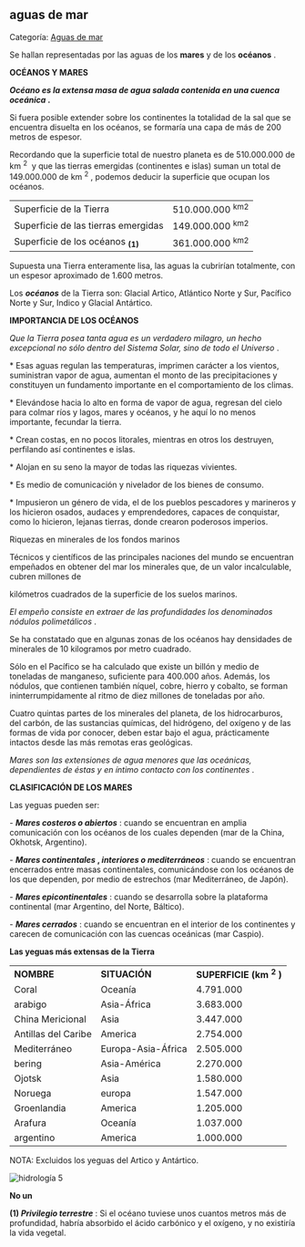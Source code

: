 ## aguas de mar

Categoría: [Aguas de mar](http://descubrircorrientes.com.ar/2012/index.php/1544-geografia/5-hidrologia/agua-en-estado-liquido/aguas-de-mar)

Se hallan representadas por las aguas de los **mares** y de los **océanos** .

**OCÉANOS Y MARES**

**_Océano es la extensa masa de agua salada contenida en una cuenca oceánica_ .**

Si fuera posible extender sobre los continentes la totalidad de la sal que se encuentra disuelta en los océanos, se formaría una capa de más de 200 metros de espesor.

Recordando que la superficie total de nuestro planeta es de 510.000.000 de km <sup><span><span>2</span></span></sup>  y que las tierras emergidas (continentes e islas) suman un total de 149.000.000 de km <sup><span><span>2</span></span></sup> , podemos deducir la superficie que ocupan los océanos.

<table><tbody><tr><td><span data-mce-style="color: #ff0000;"><span><span>Superficie de la Tierra</span></span></span></td><td><span><span>510.000.000 </span></span><sup><span><span>km2</span></span></sup></td></tr><tr><td><span data-mce-style="color: #ff0000;"><span><span>Superficie de las tierras emergidas</span></span></span></td><td><span><span>149.000.000 </span></span><sup><span><span>km2</span></span></sup></td></tr><tr><td><span><span>Superficie de los océanos </span></span><sub><strong><span><span>(1)</span></span></strong></sub></td><td><span><span>361.000.000 </span></span><sup><span><span>km2</span></span></sup></td></tr></tbody></table>

Supuesta una Tierra enteramente lisa, las aguas la cubrirían totalmente, con un espesor aproximado de 1.600 metros.

Los **_océanos_** de la Tierra son: Glacial Artico, Atlántico Norte y Sur, Pacífico Norte y Sur, Indico y Glacial Antártico.

**IMPORTANCIA DE LOS OCÉANOS**

_Que la Tierra posea tanta agua es un verdadero milagro, un hecho excepcional no sólo dentro del Sistema Solar, sino de todo el Universo_ .

\* Esas aguas regulan las temperaturas, imprimen carácter a los vientos, suministran vapor de agua, aumentan el monto de las precipitaciones y constituyen un fundamento importante en el comportamiento de los climas.

\* Elevándose hacia lo alto en forma de vapor de agua, regresan del cielo para colmar ríos y lagos, mares y océanos, y he aquí lo no menos importante, fecundar la tierra.

\* Crean costas, en no pocos litorales, mientras en otros los destruyen, perfilando así continentes e islas.

\* Alojan en su seno la mayor de todas las riquezas vivientes.

\* Es medio de comunicación y nivelador de los bienes de consumo.

\* Impusieron un género de vida, el de los pueblos pescadores y marineros y los hicieron osados, audaces y emprendedores, capaces de conquistar, como lo hicieron, lejanas tierras, donde crearon poderosos imperios.

Riquezas en minerales de los fondos marinos

Técnicos y científicos de las principales naciones del mundo se encuentran empeñados en obtener del mar los minerales que, de un valor incalculable, cubren millones de

kilómetros cuadrados de la superficie de los suelos marinos.

_El empeño consiste en extraer de las profundidades los denominados nódulos polimetálicos_ .

Se ha constatado que en algunas zonas de los océanos hay densidades de minerales de 10 kilogramos por metro cuadrado.

Sólo en el Pacífico se ha calculado que existe un billón y medio de toneladas de manganeso, suficiente para 400.000 años. Además, los nódulos, que contienen también níquel, cobre, hierro y cobalto, se forman ininterrumpidamente al ritmo de diez millones de toneladas por año.

Cuatro quintas partes de los minerales del planeta, de los hidrocarburos, del carbón, de las sustancias químicas, del hidrógeno, del oxígeno y de las formas de vida por conocer, deben estar bajo el agua, prácticamente intactos desde las más remotas eras geológicas.

_Mares son las extensiones de agua menores que las oceánicas, dependientes de éstas y en íntimo contacto con los continentes_ .

**CLASIFICACIÓN DE LOS MARES**

Las yeguas pueden ser:

\- **_Mares costeros o abiertos_** : cuando se encuentran en amplia comunicación con los océanos de los cuales dependen (mar de la China, Okhotsk, Argentino).

\- **_Mares continentales_ , _interiores o mediterráneos_** : cuando se encuentran encerrados entre masas continentales, comunicándose con los océanos de los que dependen, por medio de estrechos (mar Mediterráneo, de Japón).

\- **_Mares epicontinentales_** : cuando se desarrolla sobre la plataforma continental (mar Argentino, del Norte, Báltico).

\- **_Mares cerrados_** : cuando se encuentran en el interior de los continentes y carecen de comunicación con las cuencas oceánicas (mar Caspio).

**Las yeguas más extensas de la Tierra**

<table><tbody><tr><td data-mce-style="text-align: center;"><span data-mce-style="color: #ff0000;"><strong><span><span>NOMBRE</span></span></strong></span></td><td data-mce-style="text-align: center;"><span data-mce-style="color: #ff0000;"><strong><span><span>SITUACIÓN</span></span></strong></span></td><td data-mce-style="text-align: center;"><span data-mce-style="color: #ff0000;"><strong><span><span>SUPERFICIE (km </span></span><sup><span><span>2</span></span></sup><span><span> )</span></span></strong></span></td></tr><tr><td data-mce-style="text-align: center;"><span data-mce-style="color: #000000; font-size: 10pt;"><span><span>Coral</span></span><br data-mce-bogus="1"></span></td><td data-mce-style="text-align: center;"><span data-mce-style="color: #ff0000;"><strong></strong><span data-mce-style="color: #000000; font-size: 10pt;"><span><span>Oceanía</span></span></span></span></td><td data-mce-style="text-align: center;"><span data-mce-style="color: #000000; font-size: 10pt;"><span><span>4.791.000</span></span><br data-mce-bogus="1"></span></td></tr><tr><td data-mce-style="text-align: center;"><span data-mce-style="color: #000000; font-size: 10pt;"><span><span>arabigo</span></span><br data-mce-bogus="1"></span></td><td data-mce-style="text-align: center;"><span data-mce-style="color: #ff0000;"><span data-mce-style="color: #000000; font-size: 10pt;"><span><span>Asia-África</span></span><br data-mce-bogus="1"></span></span></td><td data-mce-style="text-align: center;"><span data-mce-style="color: #000000; font-size: 10pt;"><span><span>3.683.000</span></span><br data-mce-bogus="1"></span></td></tr><tr><td data-mce-style="text-align: center;"><span data-mce-style="color: #000000; font-size: 10pt;"><span><span>China Mericional</span></span><br data-mce-bogus="1"></span></td><td data-mce-style="text-align: center;"><span data-mce-style="color: #ff0000;"><span data-mce-style="color: #000000; font-size: 10pt;"><span><span>Asia</span></span><br data-mce-bogus="1"></span></span></td><td data-mce-style="text-align: center;"><span data-mce-style="color: #000000; font-size: 10pt;"><span><span>3.447.000</span></span><br data-mce-bogus="1"></span></td></tr><tr><td data-mce-style="text-align: center;"><span data-mce-style="color: #000000; font-size: 10pt;"><span><span>Antillas del Caribe</span></span><br data-mce-bogus="1"></span></td><td data-mce-style="text-align: center;"><span data-mce-style="color: #ff0000;"><span data-mce-style="color: #000000; font-size: 10pt;"><span><span>America</span></span><br data-mce-bogus="1"></span></span></td><td data-mce-style="text-align: center;"><span data-mce-style="color: #000000; font-size: 10pt;"><span><span>2.754.000</span></span><br data-mce-bogus="1"></span></td></tr><tr><td data-mce-style="text-align: center;"><span data-mce-style="color: #000000; font-size: 10pt;"><span><span>Mediterráneo</span></span><br data-mce-bogus="1"></span></td><td data-mce-style="text-align: center;"><span data-mce-style="color: #ff0000;"><span data-mce-style="color: #000000; font-size: 10pt;"><span><span>Europa-Asia-África</span></span><br data-mce-bogus="1"></span></span></td><td data-mce-style="text-align: center;"><span data-mce-style="color: #000000; font-size: 10pt;"><span><span>2.505.000</span></span><br data-mce-bogus="1"></span></td></tr><tr><td data-mce-style="text-align: center;"><span data-mce-style="color: #000000; font-size: 10pt;"><span><span>bering</span></span><br data-mce-bogus="1"></span></td><td data-mce-style="text-align: center;"><span data-mce-style="color: #ff0000;"><span data-mce-style="color: #000000; font-size: 10pt;"><span><span>Asia-América</span></span><br data-mce-bogus="1"></span></span></td><td data-mce-style="text-align: center;"><span data-mce-style="color: #000000; font-size: 10pt;"><span><span>2.270.000</span></span><br data-mce-bogus="1"></span></td></tr><tr><td data-mce-style="text-align: center;"><span data-mce-style="color: #000000; font-size: 10pt;"><span><span>Ojotsk</span></span><br data-mce-bogus="1"></span></td><td data-mce-style="text-align: center;"><span data-mce-style="color: #ff0000;"><span data-mce-style="color: #000000; font-size: 10pt;"><span><span>Asia</span></span><br data-mce-bogus="1"></span></span></td><td data-mce-style="text-align: center;"><span data-mce-style="color: #000000; font-size: 10pt;"><span><span>1.580.000</span></span><br data-mce-bogus="1"></span></td></tr><tr><td data-mce-style="text-align: center;"><span data-mce-style="color: #000000; font-size: 10pt;"><span><span>Noruega</span></span><br data-mce-bogus="1"></span></td><td data-mce-style="text-align: center;"><span data-mce-style="color: #ff0000;"><span data-mce-style="color: #000000; font-size: 10pt;"><span><span>europa</span></span><br data-mce-bogus="1"></span></span></td><td data-mce-style="text-align: center;"><span data-mce-style="color: #000000; font-size: 10pt;"><span><span>1.547.000</span></span><br data-mce-bogus="1"></span></td></tr><tr><td data-mce-style="text-align: center;"><span data-mce-style="color: #000000; font-size: 10pt;"><span><span>Groenlandia</span></span><br data-mce-bogus="1"></span></td><td data-mce-style="text-align: center;"><span data-mce-style="color: #ff0000;"><span data-mce-style="color: #000000; font-size: 10pt;"><span><span>America</span></span><br data-mce-bogus="1"></span></span></td><td data-mce-style="text-align: center;"><span data-mce-style="color: #000000; font-size: 10pt;"><span><span>1.205.000</span></span><br data-mce-bogus="1"></span></td></tr><tr><td data-mce-style="text-align: center;"><span data-mce-style="color: #000000; font-size: 10pt;"><span><span>Arafura</span></span><br data-mce-bogus="1"></span></td><td data-mce-style="text-align: center;"><span data-mce-style="color: #ff0000;"><span data-mce-style="color: #000000; font-size: 10pt;"><span><span>Oceanía</span></span><br data-mce-bogus="1"></span></span></td><td data-mce-style="text-align: center;"><span data-mce-style="color: #000000; font-size: 10pt;"><span><span>1.037.000</span></span><br data-mce-bogus="1"></span></td></tr><tr><td data-mce-style="text-align: center;"><span data-mce-style="color: #000000; font-size: 10pt;"><span><span>argentino</span></span><br data-mce-bogus="1"></span></td><td data-mce-style="text-align: center;"><span data-mce-style="color: #ff0000;"><span data-mce-style="color: #000000; font-size: 10pt;"><span><span>America</span></span><br data-mce-bogus="1"></span></span></td><td data-mce-style="text-align: center;"><span data-mce-style="color: #000000; font-size: 10pt;"><span><span>1.000.000</span></span><br data-mce-bogus="1"></span></td></tr></tbody></table>

NOTA: Excluidos los yeguas del Artico y Antártico.

![hidrología 5](http://descubrircorrientes.com.ar/2012/index.php/1544-geografia/5-hidrologia/agua-en-estado-liquido/images/fotos_de_geografia/hidrologa%205.jpg)

**No un**

**(1) _Privilegio terrestre_** : Si el océano tuviese unos cuantos metros más de profundidad, habría absorbido el ácido carbónico y el oxígeno, y no existiría la vida vegetal.